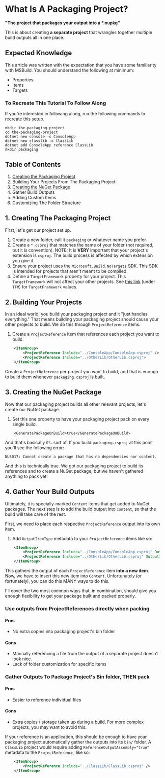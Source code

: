# What Is A Packaging Project?
__"The project that packages your output into a *.nupkg"__

This is about creating **a separate project** that wrangles together multiple build outputs all in one place.

## Expected Knowledge
This article was written with the expectation that you have some familiarity with MSBuild. You should understand the following at minimum:
- Properties
- Items
- Targets

### To Recreate This Tutorial To Follow Along
If you're interested in following along, run the following commands to recreate this setup.
```
mkdir the-packaging-project
cd the-packaging-project
dotnet new console -o ConsoleApp
dotnet new classlib -o ClassLib
dotnet add ConsoleApp reference ClassLib
mkdir packaging
```

## Table of Contents
1. [Creating the Packaging Project](#creating-the-packaging-project)
1. Building Your Projects From The Packaging Project
1. [Creating the NuGet Package](#creating-the-nuget-package)
1. Gather Build Outputs
1. Adding Custom Items
1. Customizing The Folder Structure

## 1. Creating The Packaging Project
First, let's get our project set up.

1. Create a new folder, call it `packaging` or whatever name you prefer.
1. Create a `*.csproj` that matches the name of your folder (not required, but it is convention).
    NOTE: It is **VERY** important that your project's extension is `csproj`. The build process is affected by which extension you give it.
1. Ensure your project uses the [`Microsoft.Build.NoTargets` SDK](https://github.com/microsoft/MSBuildSdks/blob/main/src/NoTargets/README.md). This SDK is intended for projects that aren't meant to be compiled.
1. Define a `TargetFramework` property for your project. This `TargetFramework` will not affect your other projects. See [this link](https://learn.microsoft.com/dotnet/standard/frameworks#supported-target-frameworks) (under `TFM`) for `TargetFramework` values.

## 2. Building Your Projects
In an ideal world, you build your packaging project and it "just handles everything." That means building your packaging project should cause your other projects to build. We do this through `ProjectReference` items.

1. Create a `ProjectReference` item that references each project you want to build.
```xml
    <ItemGroup>
        <ProjectReference Include="../ConsoleApp/ConsoleApp.csproj" />
        <ProjectReference Include="../OtherLib/OtherLib.csproj">
    </ItemGroup>
```
Create a `ProjectReference` per project you want to build, and that is enough to build them whenever `packaging.csproj` is built.

## 3. Creating the NuGet Package
Now that our packaging project builds all other relevant projects, let's create our NuGet package.

1. Set this one property to have your packaging project pack on every single build.
```
    <GeneratePackageOnBuild>true</GeneratePackageOnBuild>
```

And that's basically it!...sort of. If you build `packaging.csproj` at this point you'll see the following error:

```
NU5017: Cannot create a package that has no dependencies nor content.
```

And this is technically true. We got our packaging project to build its references and to create a NuGet package, but we haven't gathered anything to pack yet!

## 4. Gather Your Build Outputs
Ultimately, it is specially-marked `Content` items that get added to NuGet packages. The next step is to add the build output into `Content`, so that the build will take care of the rest.

First, we need to place each respective `ProjectReference` output into its own item.

1. Add `OutputItemType` metadata to your `ProjectReference` items like so:
```xml
    <ItemGroup>
        <ProjectReference Include="../ConsoleApp/ConsoleApp.csproj" OutputItemType="ConsoleAppOutput" />
        <ProjectReference Include="../OtherLib/OtherLib.csproj" OutputItemType="OtherLibOutput" />
    </ItemGroup>
```
This gathers the output of each `ProjectReference` item **into a new item**. Now, we have to insert this new item into `Content`. Unfortunately (or fortunately), you can do this MANY ways to do this.

I'll cover the two most common ways that, in combination, should give you enough flexibility to get your package built and packed properly.

### Use outputs from ProjectReferences directly when packing
#### Pros
- No extra copies into packaging project's bin folder
#### Cons
- Manually referencing a file from the output of a separate project doesn't look nice.
- Lack of folder customization for specific items

### Gather Outputs To Package Project's Bin folder, THEN pack
#### Pros
- Easier to reference individual files
#### Cons
- Extra copies / storage taken up during a build. For more complex projects, you may want to avoid this.

If your reference is an application, this should be enough to have your packaging project automatically gather the outputs into its `bin/` folder. A `ClassLib` project would require adding `ReferenceOutputAssembly="true"` metadata to the `ProjectReference`, like so:
```xml
    <ItemGroup>
        <ProjectReference Include="../ClassLib/ClassLib.csproj" />
    </ItemGroup>
```